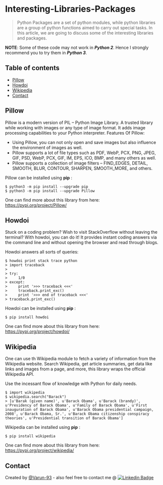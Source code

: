 # Interesting-Libraries-Packages
> Python Packages are a set of python modules, while python libraries are a group of python functions aimed to carry out special tasks. In this article, we are going to discuss some of the interesting libraries and packages.

**NOTE**: Some of these code may not work in **_Python 2_**. Hence I strongly recommend you to try them in **_Python 3_**.

## Table of contents
* [Pillow](#pillow)
* [Howdoi](#howdoi)
* [Wikipedia](#wikipedia)
* [Contact](#contact)


## Pillow
Pillow is a modern version of PIL – Python Image Library. A trusted library while working with images or any type of image format.
It adds image processing capabilities to your Python interpreter.
Features Of Pillow:
* Using Pillow, you can not only open and save images but also influence the environment of images as well.
* Pillow supports a lot of file types such as PDF, WebP, PCX, PNG, JPEG, GIF, PSD, WebP, PCX, GIF, IM, EPS, ICO, BMP, and many others as well.
* Pillow supports a collection of image filters – FIND_EDGES, DETAIL, SMOOTH, BLUR, CONTOUR, SHARPEN, SMOOTH_MORE, and others.

Pillow can be installed using **pip** :

```
$ python3 -m pip install --upgrade pip
$ python3 -m pip install --upgrade Pillow
```

One can find more about this library from here: https://pypi.org/project/Pillow/




## Howdoi
Stuck on a coding problem? Wish to visit StackOverflow without leaving the terminal? With howdoi, you can do it!
It provides instant coding answers via the command line and without opening the browser and read through blogs.

Howdoi answers all sorts of queries:

```
$ howdoi print stack trace python
> import traceback
>
> try:
>     1/0
> except:
>     print '>>> traceback <<<'
>     traceback.print_exc()
>     print '>>> end of traceback <<<'
> traceback.print_exc()
```

Howdoi can be installed using **pip** :

```
$ pip install howdoi
```

One can find more about this library from here: https://pypi.org/project/howdoi/




## Wikipedia
One can use th Wikipedia module to fetch a variety of information from the Wikipedia website.
Search Wikipedia, get article summaries, get data like links and images from a page, and more, this library wraps the official Wikipedia API.

Use the incessant flow of knowledge with Python for daily needs.

```
$ import wikipedia
$ wikipedia.search("Barack")
> [u'Barak (given name)', u'Barack Obama', u'Barack (brandy)', u'Presidency of Barack Obama', u'Family of Barack Obama', u'First inauguration of Barack Obama', u'Barack Obama presidential campaign, 2008', u'Barack Obama, Sr.', u'Barack Obama citizenship conspiracy theories', u'Presidential transition of Barack Obama']
```


Wikipedia can be installed using **pip** :

```
$ pip install wikipedia
```

One can find more about this library from here: https://pypi.org/project/wikipedia/




## Contact
Created by [@Varun-93](https://github.com/Varun-93) - also feel free to contact me @
[![Linkedin Badge](https://img.shields.io/badge/-VarunBhatia-blue?style=flat-square&logo=Linkedin&logoColor=white&link=https://www.linkedin.com/in/varun-bhatia-a20729a8/)](https://www.linkedin.com/in/varun-bhatia-a20729a8/)

